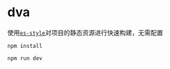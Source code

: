 # dva

使用[`es-style`](https://github.com/Topthinking/es-style)对项目的静态资源进行快速构建，无需配置

```shell
npm install

npm run dev
```